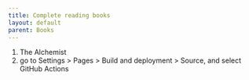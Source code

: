 ```yaml
---
title: Complete reading books
layout: default
parent: Books
---
```


1. The Alchemist
2. go to Settings > Pages > Build and deployment > Source, and select GitHub Actions